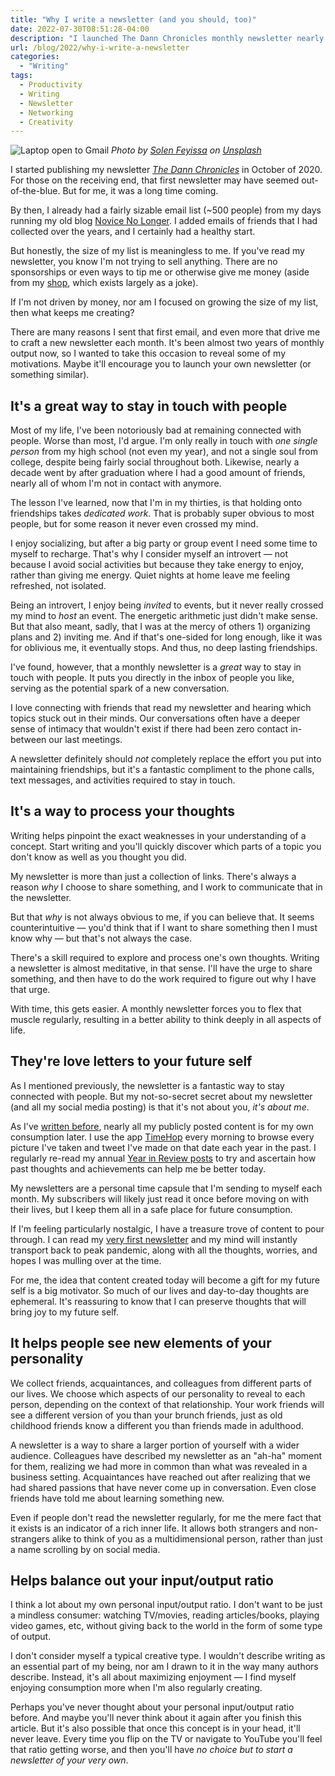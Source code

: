 ```yaml
---
title: "Why I write a newsletter (and you should, too)"
date: 2022-07-30T08:51:28-04:00
description: "I launched The Dann Chronicles monthly newsletter nearly two years ago. Here's what drives me to continue."
url: /blog/2022/why-i-write-a-newsletter
categories:
  - "Writing"
tags:
  - Productivity
  - Writing
  - Newsletter
  - Networking
  - Creativity
---
```

![Laptop open to Gmail](/images/blog/2022/07/laptop-loading-gmail-unsplash.jpg)
_Photo by [Solen Feyissa](https://unsplash.com/@solenfeyissa) on [Unsplash](https://unsplash.com/photos/TaOGbz_S-Qw)_

I started publishing my newsletter *[The Dann Chronicles](https://dannb.org/newsletter/)* in October of 2020. For those on the receiving end, that first newsletter may have seemed out-of-the-blue. But for me, it was a long time coming.

By then, I already had a fairly sizable email list (~500 people) from my days running my old blog [Novice No Longer](https://novicenolonger.com/). I added emails of friends that I had collected over the years, and I certainly had a healthy start.

But honestly, the size of my list is meaningless to me. If you've read my newsletter, you know I'm not trying to sell anything. There are no sponsorships or even ways to tip me or otherwise give me money (aside from my [shop](https://dannberg.storenvy.com/), which exists largely as a joke).

If I'm not driven by money, nor am I focused on growing the size of my list, then what keeps me creating?

There are many reasons I sent that first email, and even more that drive me to craft a new newsletter each month. It's been almost two years of monthly output now, so I wanted to take this occasion to reveal some of my motivations. Maybe it'll encourage you to launch your own newsletter (or something similar).

## It's a great way to stay in touch with people
Most of my life, I've been notoriously bad at remaining connected with people. Worse than most, I'd argue. I'm only really in touch with *one single person* from my high school (not even my year), and not a single soul from college, despite being fairly social throughout both. Likewise, nearly a decade went by after graduation where I had a good amount of friends, nearly all of whom I'm not in contact with anymore.

The lesson I've learned, now that I'm in my thirties, is that holding onto friendships takes *dedicated work*. That is probably super obvious to most people, but for some reason it never even crossed my mind.

I enjoy socializing, but after a big party or group event I need some time to myself to recharge. That's why I consider myself an introvert — not because I avoid social activities but because they take energy to enjoy, rather than giving me energy. Quiet nights at home leave me feeling refreshed, not isolated.

Being an introvert, I enjoy being *invited* to events, but it never really crossed my mind to *host* an event. The energetic arithmetic just didn't make sense. But that also meant, sadly, that I was at the mercy of others 1) organizing plans and 2) inviting me. And if that's one-sided for long enough, like it was for oblivious me, it eventually stops. And thus, no deep lasting friendships.

I've found, however, that a monthly newsletter is a *great* way to stay in touch with people. It puts you directly in the inbox of people you like, serving as the potential spark of a new conversation.

I love connecting with friends that read my newsletter and hearing which topics stuck out in their minds. Our conversations often have a deeper sense of intimacy that wouldn't exist if there had been zero contact in-between our last meetings.

A newsletter definitely should *not* completely replace the effort you put into maintaining friendships, but it's a fantastic compliment to the phone calls, text messages, and activities required to stay in touch.

## It's a way to process your thoughts
Writing helps pinpoint the exact weaknesses in your understanding of a concept. Start writing and you'll quickly discover which parts  of a topic you don't know as well as you thought you did.

My newsletter is more than just a collection of links. There's always a reason *why* I choose to share something, and I work to communicate that in the newsletter.

But that *why* is not always obvious to me, if you can believe that. It seems counterintuitive — you'd think that if I want to share something then I must know why — but that's not always the case.

There's a skill required to explore and process one's own thoughts. Writing a newsletter is almost meditative, in that sense. I'll have the urge to share something, and then have to do the work required to figure out why I have that urge.

With time, this gets easier. A monthly newsletter forces you to flex that muscle regularly, resulting in a better ability to think deeply in all aspects of life.

## They're love letters to your future self
As I mentioned previously, the newsletter is a fantastic way to stay connected with people. But my not-so-secret secret about my newsletter (and all my social media posting) is that it's not about you, *it's about me*.

As I've [written before](https://dannberg.substack.com/p/september-2021),  nearly all my publicly posted content is for my own consumption later. I use the app [TimeHop](https://www.timehop.com/) every morning to browse every picture I've taken and tweet I've made on that date each year in the past. I regularly re-read my annual [Year in Review posts](https://dannb.org/tags/resolutions/) to try and ascertain how past thoughts and achievements can help me be better today.

My newsletters are a personal time capsule that I'm sending to myself each month. My subscribers will likely just read it once before moving on with their lives, but I keep them all in a safe place for future consumption.

If I'm feeling particularly nostalgic, I have a treasure trove of content to pour through. I can read my [very first newsletter](https://dannberg.substack.com/p/october) and my mind will instantly transport back to peak pandemic, along with all the thoughts, worries, and hopes I was mulling over at the time.

For me, the idea that content created today will become a gift for my future self is a big motivator. So much of our lives and day-to-day thoughts are ephemeral. It's reassuring to know that I can preserve thoughts that will bring joy to my future self.

## It helps people see new elements of your personality
We collect friends, acquaintances, and colleagues from different parts of our lives. We choose which aspects of our personality to reveal to each person, depending on the context of that relationship. Your work friends will see a different version of you than your brunch friends, just as old childhood friends know a different you than friends made in adulthood.

A newsletter is a way to share a larger portion of yourself with a wider audience. Colleagues have described my newsletter as an "ah-ha" moment for them, realizing we had more in common than what was revealed in a business setting. Acquaintances have reached out after realizing that we had shared passions that have never come up in conversation. Even close friends have told me about learning something new.

Even if people don't read the newsletter regularly, for me the mere fact that it exists is an indicator of a rich inner life. It allows both strangers and non-strangers alike to think of you as a multidimensional person, rather than just a name scrolling by on social media.

## Helps balance out your input/output ratio
I think a lot about my own personal input/output ratio. I don't want to be just a mindless consumer: watching TV/movies, reading articles/books, playing video games, etc, without giving back to the world in the form of some type of output.

I don't consider myself a typical creative type. I wouldn't describe writing as an essential part of my being, nor am I drawn to it in the way many authors describe. Instead, it's all about maximizing enjoyment — I find myself enjoying consumption more when I'm also regularly creating.

Perhaps you've never thought about your personal input/output ratio before. And maybe you'll never think about it again after you finish this article. But it's also possible that once this concept is in your head, it'll never leave. Every time you flip on the TV or navigate to YouTube you'll feel that ratio getting worse, and then you'll have *no choice but to start a newsletter of your very own*.

